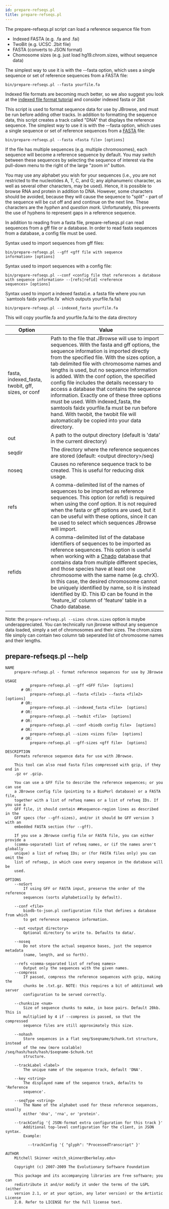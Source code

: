 ```yaml
---
id: prepare-refseqs.pl
title: prepare-refseqs.pl
---
```


The prepare-refseqs.pl script can load a reference sequence file from

- Indexed FASTA (e.g. .fa and .fai)
- TwoBit (e.g. UCSC .2bit file)
- FASTA (converts to JSON format)
- Chomosome sizes (e.g. just load hg19.chrom.sizes, without sequence data)



The simplest way to use it is with the --fasta option, which uses a single sequence or set of reference sequences from a FASTA file:

    bin/prepare-refseqs.pl --fasta yourfile.fa

Indexed file formats are becoming much better, so we also suggest you look at the [indexed file format tutorial](tutorial.html) and consider indexed fasta or 2bit


This script is used to format sequence data for use by JBrowse, and must be run before adding other tracks. In addition to formatting the sequence data, this script creates a track called "DNA" that displays the reference sequence. The simplest way to use it is with the --fasta option, which uses a single sequence or set of reference sequences from a [FASTA](/Glossary#FASTA "wikilink") file:

`bin/prepare-refseqs.pl --fasta <fasta file> [options]`

If the file has multiple sequences (e.g. multiple chromosomes), each sequence will become a reference sequence by default. You may switch between these sequences by selecting the sequence of interest via the pull-down menu to the right of the large "zoom in" button.

You may use any alphabet you wish for your sequences (i.e., you are not restricted to the nucleotides A, T, C, and G; any alphanumeric character, as well as several other characters, may be used). Hence, it is possible to browse RNA and protein in addition to DNA. However, some characters should be avoided, because they will cause the sequence to "split" - part of the sequence will be cut off and and continue on the next line. These characters are the *hyphen* and *question mark*. Unfortunately, this prevents the use of hyphens to represent gaps in a reference sequence.

In addition to reading from a fasta file, prepare-refseqs.pl can read sequences from a gff file or a database. In order to read fasta sequences from a database, a config file must be used.

Syntax used to import sequences from gff files:

`bin/prepare-refseqs.pl --gff <gff file with sequence information> [options]`

Syntax used to import sequences with a config file:

`bin/prepare-refseqs.pl --conf <config file that references a database with sequence information> --[refs|refid] <reference sequences> [options]`

Syntax used to import a indexed fasta(i.e. a fasta file where you run \`samtools faidx yourfile.fa\` which outputs yourfile.fa.fai)

`bin/prepare-refseqs.pl --indexed_fasta yourfile.fa`

This will copy yourfile.fa and yourfile.fa.fai to the data directory

|Option|Value|
|------|-----|
|fasta, indexed_fasta, twobit, gff, sizes, or conf|Path to the file that JBrowse will use to import sequences. With the fasta and gff options, the sequence information is imported directly from the specified file. With the sizes option, a tab delimited file with chromosome names and lengths is used, but no sequence information is added. With the conf option, the specified config file includes the details necessary to access a database that contains the sequence information. Exactly one of these three options must be used. With indexed_fasta, the samtools faidx yourfile.fa must be run before hand. With twobit, the twobit file will automatically be copied into your data directory.|
|out|A path to the output directory (default is 'data' in the current directory)|
|seqdir|The directory where the reference sequences are stored (default: \<output directory\>\/seq)|
|noseq|Causes no reference sequence track to be created. This is useful for reducing disk usage.|
|refs|A comma-delimited list of the names of sequences to be imported as reference sequences. This option (or refid) is required when using the conf option. It is not required when the fasta or gff options are used, but it can be useful with these options, since it can be used to select which sequences JBrowse will import.|
|refids|A comma-delimited list of the database identifiers of sequences to be imported as reference sequences. This option is useful when working with a [Chado](http://gmod.org/wiki/Chado) database that contains data from multiple different species, and those species have at least one chromosome with the same name (e.g. chrX). In this case, the desired chromosome cannot be uniquely identified by name, so it is instead identified by ID. This ID can be found in the 'feature_id' column of 'feature' table in a Chado database.|

Note: the `prepare-refseqs.pl --sizes chrom.sizes` option is maybe underappreciated. You can technically run jbrowse without any sequence data loaded, simply a set of chromosomes and their sizes. The chrom.sizes file simply can contain two column tab seperated list of chromosome names and their lengths.




## prepare-refseqs.pl --help

    NAME
        prepare-refseqs.pl - format reference sequences for use by JBrowse

    USAGE
               prepare-refseqs.pl --gff <GFF file>  [options]
           # OR:
               prepare-refseqs.pl --fasta <file1> --fasta <file2>  [options]
           # OR:
               prepare-refseqs.pl --indexed_fasta <file>  [options]
           # OR:
               prepare-refseqs.pl --twobit <file>  [options]
           # OR:
               prepare-refseqs.pl --conf <biodb config file>  [options]
           # OR:
               prepare-refseqs.pl --sizes <sizes file>  [options]
           # OR:
               prepare-refseqs.pl --gff-sizes <gff file>  [options]

    DESCRIPTION
        Formats reference sequence data for use with JBrowse.

        This tool can also read fasta files compressed with gzip, if they end in
        .gz or .gzip.

        You can use a GFF file to describe the reference sequences; or you can use
        a JBrowse config file (pointing to a BioPerl database) or a FASTA file,
        together with a list of refseq names or a list of refseq IDs. If you use a
        GFF file, it should contain ##sequence-region lines as described in the
        GFF specs (for --gff-sizes), and/or it should be GFF version 3 with an
        embedded FASTA section (for --gff).

        If you use a JBrowse config file or FASTA file, you can either provide a
        (comma-separated) list of refseq names, or (if the names aren't globally
        unique) a list of refseq IDs; or (for FASTA files only) you can omit the
        list of refseqs, in which case every sequence in the database will be
        used.

    OPTIONS
        --noSort
            If using GFF or FASTA input, preserve the order of the reference
            sequences (sorts alphabetically by default).

        --conf <file>
            biodb-to-json.pl configuration file that defines a database from which
            to get reference sequence information.

        --out <output directory>
            Optional directory to write to. Defaults to data/.

        --noseq
            Do not store the actual sequence bases, just the sequence metadata
            (name, length, and so forth).

        --refs <comma-separated list of refseq names>
            Output only the sequences with the given names.
        --compress
            If passed, compress the reference sequences with gzip, making the
            chunks be .txt.gz. NOTE: this requires a bit of additional web server
            configuration to be served correctly.

        --chunksize <num>
            Size of sequence chunks to make, in base pairs. Default 20kb. This is
            multiplied by 4 if --compress is passed, so that the compressed
            sequence files are still approximately this size.

        --nohash
            Store sequences in a flat seq/$seqname/$chunk.txt structure, instead
            of the new (more scalable) /seq/hash/hash/hash/$seqname-$chunk.txt
            structure.

        --trackLabel <label>
            The unique name of the sequence track, default 'DNA'.

        --key <string>
            The displayed name of the sequence track, defaults to 'Reference
            sequence'.

        --seqType <string>
            The Name of the alphabet used for these reference sequences, usually
            either 'dna', 'rna', or 'protein'.

        --trackConfig '{ JSON-format extra configuration for this track }'
            Additional top-level configuration for the client, in JSON syntax.
            Example:

              --trackConfig '{ "glyph": "ProcessedTranscript" }'

    AUTHOR
        Mitchell Skinner <mitch_skinner@berkeley.edu>

        Copyright (c) 2007-2009 The Evolutionary Software Foundation

        This package and its accompanying libraries are free software; you can
        redistribute it and/or modify it under the terms of the LGPL (either
        version 2.1, or at your option, any later version) or the Artistic License
        2.0. Refer to LICENSE for the full license text.
